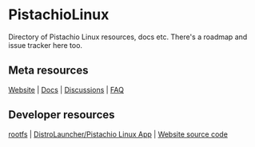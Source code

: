 # PistachioLinux
Directory of Pistachio Linux resources, docs etc. There's a roadmap and issue tracker here too.

## Meta resources
[Website](https://linux.pistasjis.net) | [Docs](https://github.com/PistachioLinux/PistachioLinux/wiki) | [Discussions](https://github.com/PistachioLinux/PistachioLinux/discussions) | [FAQ](https://github.com/PistachioLinux/PistachioLinux/wiki/FAQ)

## Developer resources
[rootfs](https://github.com/PistachioLinux/rootfs) | [DistroLauncher/Pistachio Linux App](https://github.com/PistachioLinux/DistroLauncher) | [Website source code](https://github.com/PistachioLinux/website)

